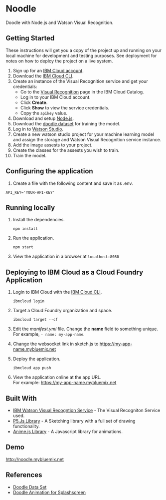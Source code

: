 
# Noodle

Doodle with Node.js and Watson Visual Recognition.

## Getting Started

These instructions will get you a copy of the project up and running on your local machine for development and testing purposes. See deployment for notes on how to deploy the project on a live system.

1. Sign up for an [IBM Cloud account](https://console.bluemix.net/registration/).
1. Download the [IBM Cloud CLI](https://console.bluemix.net/docs/cli/index.html#overview).
1. Create an instance of the Visual Recognition service and get your credentials:
    - Go to the [Visual Recognition](https://console.bluemix.net/catalog/services/visual-recognition) page in the IBM Cloud Catalog.
    - Log in to your IBM Cloud account.
    - Click **Create**.
    - Click **Show** to view the service credentials.
    - Copy the `apikey` value.
1. Download and setup [Node.js](https://nodejs.org/en/download/).
1. Download the [doodle dataset](https://ibm.box.com/s/w7inozi37sm7zylvh161b00ni8zckm1g) for training the model.
1. Log in to [Watson Studio](https://dataplatform.ibm.com).
1. Create a new watson studio project for your machine learning model and assign the storage and Watson Visual Recognition service instance. 
1. Add the image assests to your project.
1. Create the classes for the assests you wish to train. 
1. Train the model. 

## Configuring the application


1. Create a file with the following content and save it as .env.

```
API_KEY='YOUR-API-KEY'
```

## Running locally

1. Install the dependencies.

    ```
    npm install
    ```

1. Run the application.

    ```
    npm start
    ```

1. View the application in a browser at `localhost:8080`

## Deploying to IBM Cloud as a Cloud Foundry Application

1. Login to IBM Cloud with the [IBM Cloud CLI](https://console.bluemix.net/docs/cli/index.html#overview).

    ```
    ibmcloud login
    ```

1. Target a Cloud Foundry organization and space.

    ```
    ibmcloud target --cf
    ```

1. Edit the *manifest.yml* file. Change the **name** field to something unique.  
  For example, `- name: my-app-name`.
  
1. Change the websocket link in sketch.js to https://my-app-name.mybluemix.net
  
1. Deploy the application.

    ```
    ibmcloud app push
    ```

1. View the application online at the app URL.  
For example: https://my-app-name.mybluemix.net

## Built With

* [IBM Watson Visual Recogntion Service](https://console.bluemix.net/catalog/services/visual-recognition) - The Visual Recogniton Service used. 
* [P5.Js Library](https://p5js.org) - A Sketching library with a full set of drawing functionality. 
* [Anime.js Library](http://animejs.com) - A Javascript library for animations. 

## Demo

http://noodle.mybluemix.net

## References

* [Doodle Data Set](http://sketchy.eye.gatech.edu)
* [Doodle Animation for Splashscreen](https://codepen.io/ainalem/pen/dKjgBx)

